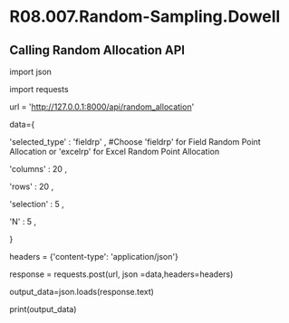 # R08.007.Random-Sampling.Dowell


## Calling Random Allocation API

import json

import requests

url = 'http://127.0.0.1:8000/api/random_allocation'

data={

  'selected_type' : 'fieldrp' ,      #Choose 'fieldrp' for Field Random Point Allocation or 'excelrp' for Excel Random Point Allocation
  
  'columns' : 20 ,
  
  'rows' : 20 , 
  
  'selection' : 5 ,
 
  'N' : 5 ,
 
 }

headers = {'content-type': 'application/json'}

response = requests.post(url, json =data,headers=headers)

output_data=json.loads(response.text)

print(output_data)
